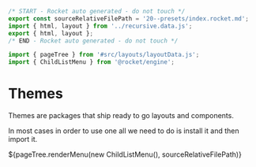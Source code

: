 ```js server
/* START - Rocket auto generated - do not touch */
export const sourceRelativeFilePath = '20--presets/index.rocket.md';
import { html, layout } from '../recursive.data.js';
export { html, layout };
/* END - Rocket auto generated - do not touch */

import { pageTree } from '#src/layouts/layoutData.js';
import { ChildListMenu } from '@rocket/engine';
```

# Themes

Themes are packages that ship ready to go layouts and components.

In most cases in order to use one all we need to do is install it and then import it.

<div>${pageTree.renderMenu(new ChildListMenu(), sourceRelativeFilePath)}</div>
